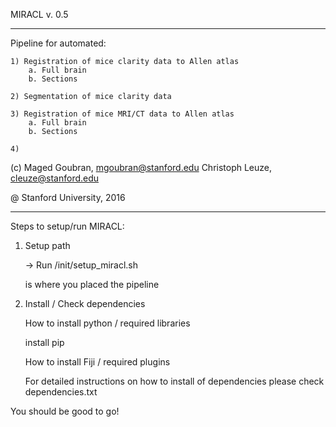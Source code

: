 MIRACL v. 0.5
______________

Pipeline for automated:

	1) Registration of mice clarity data to Allen atlas
		a. Full brain
		b. Sections

	2) Segmentation of mice clarity data

	3) Registration of mice MRI/CT data to Allen atlas
		a. Full brain
		b. Sections

	4)


(c) Maged Goubran, 
    mgoubran@stanford.edu
    Christoph Leuze,
    cleuze@stanford.edu

@ Stanford University, 2016

____________________________


Steps to setup/run MIRACL:


1) Setup path

	-> Run <miracl dir>/init/setup_miracl.sh 

	<miracl dir> is where you placed the pipeline


2) Install / Check dependencies

	
	How to install python / required libraries
	
	install pip

	How to install Fiji / required plugins


	For detailed instructions on how to install of dependencies please check dependencies.txt


You should be good to go!
